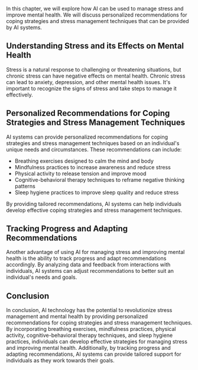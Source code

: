 
In this chapter, we will explore how AI can be used to manage stress and improve mental health. We will discuss personalized recommendations for coping strategies and stress management techniques that can be provided by AI systems.

Understanding Stress and its Effects on Mental Health
-----------------------------------------------------

Stress is a natural response to challenging or threatening situations, but chronic stress can have negative effects on mental health. Chronic stress can lead to anxiety, depression, and other mental health issues. It's important to recognize the signs of stress and take steps to manage it effectively.

Personalized Recommendations for Coping Strategies and Stress Management Techniques
-----------------------------------------------------------------------------------

AI systems can provide personalized recommendations for coping strategies and stress management techniques based on an individual's unique needs and circumstances. These recommendations can include:

* Breathing exercises designed to calm the mind and body
* Mindfulness practices to increase awareness and reduce stress
* Physical activity to release tension and improve mood
* Cognitive-behavioral therapy techniques to reframe negative thinking patterns
* Sleep hygiene practices to improve sleep quality and reduce stress

By providing tailored recommendations, AI systems can help individuals develop effective coping strategies and stress management techniques.

Tracking Progress and Adapting Recommendations
----------------------------------------------

Another advantage of using AI for managing stress and improving mental health is the ability to track progress and adapt recommendations accordingly. By analyzing data and feedback from interactions with individuals, AI systems can adjust recommendations to better suit an individual's needs and goals.

Conclusion
----------

In conclusion, AI technology has the potential to revolutionize stress management and mental health by providing personalized recommendations for coping strategies and stress management techniques. By incorporating breathing exercises, mindfulness practices, physical activity, cognitive-behavioral therapy techniques, and sleep hygiene practices, individuals can develop effective strategies for managing stress and improving mental health. Additionally, by tracking progress and adapting recommendations, AI systems can provide tailored support for individuals as they work towards their goals.
